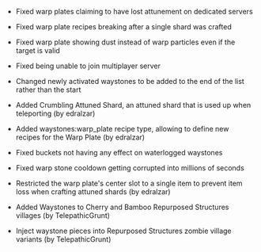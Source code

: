- Fixed warp plates claiming to have lost attunement on dedicated servers 

- Fixed warp plate recipes breaking after a single shard was crafted
- Fixed warp plate showing dust instead of warp particles even if the target is valid
- Fixed being unable to join multiplayer server
- Changed newly activated waystones to be added to the end of the list rather than the start

- Added Crumbling Attuned Shard, an attuned shard that is used up when teleporting (by edralzar)
- Added waystones:warp_plate recipe type, allowing to define new recipes for the Warp Plate (by edralzar)
- Fixed buckets not having any effect on waterlogged waystones
- Fixed warp stone cooldown getting corrupted into millions of seconds
- Restricted the warp plate's center slot to a single item to prevent item loss when crafting attuned shards (by edralzar)
- Added Waystones to Cherry and Bamboo Repurposed Structures villages (by TelepathicGrunt)
- Inject waystone pieces into Repurposed Structures zombie village variants (by TelepathicGrunt)